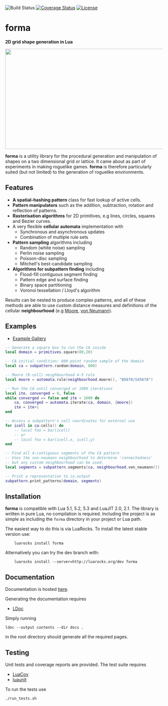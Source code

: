 ![Build Status](https://github.com/nhartland/forma/workflows/tests/badge.svg)
[![Coverage Status](https://coveralls.io/repos/github/nhartland/forma/badge.svg?branch=master)](https://coveralls.io/github/nhartland/forma?branch=master)
[![License](https://img.shields.io/badge/license-MIT-blue.svg)](https://opensource.org/licenses/MIT)

forma
=====

__2D grid shape generation in Lua__ 

<p align="center">
  <img width="650" height="320" src="https://i.imgur.com/si0FhKN.png">
</p>

**forma** is a utility library for the procedural generation and manipulation of
shapes on a two dimensional grid or lattice. It came about as part of
experiments in making roguelike games. **forma** is therefore particularly
suited (but not limited) to the generation of roguelike environments.


## Features

- **A spatial-hashing pattern** class for fast lookup of active cells.
- **Pattern manipulators** such as the addition, subtraction, rotation and reflection of patterns.
- **Rasterisation algorithms** for 2D primitives, e.g lines, circles, squares and Bezier curves.
- A very flexible **cellular automata** implementation with
    - Synchronous and asynchronous updates
    - Combination of multiple rule sets
- **Pattern sampling** algorithms including
    - Random (white noise) sampling
    - Perlin noise sampling
    - Poisson-disc sampling
    - Mitchell's best-candidate sampling
- **Algorithms for subpattern finding** including
    - Flood-fill contiguous segment finding
    - Pattern edge and surface finding
    - Binary space partitioning
    - Voronoi tessellation / Lloyd's algorithm

Results can be nested to produce complex patterns, and all of these methods are
able to use custom distance measures and definitions of the cellular
**neighbourhood** (e.g
[Moore](https://en.wikipedia.org/wiki/Moore_neighborhood), [von
Neumann](https://en.wikipedia.org/wiki/Von_Neumann_neighborhood)).

## Examples
* [Example Gallery](examples/)
```lua
-- Generate a square box to run the CA inside
local domain = primitives.square(80,20)

-- CA initial condition: 800-point random sample of the domain
local ca = subpattern.random(domain, 800)

-- Moore (8-cell) neighbourhood 4-5 rule
local moore = automata.rule(neighbourhood.moore(), "B5678/S45678")

-- Run the CA until converged or 1000 iterations
local ite, converged = 0, false
while converged == false and ite < 1000 do
    ca, converged = automata.iterate(ca, domain, {moore})
    ite = ite+1
end

-- Access a subpattern's cell coordinates for external use
for icell in ca:cells() do
    -- local foo = bar(icell)
    -- or
    -- local foo = bar(icell.x, icell.y)
end

-- Find all 4-contiguous segments of the CA pattern
-- Uses the von-neumann neighbourhood to determine 'connectedness'
-- but any custom neighbourhood can be used.
local segments = subpattern.segments(ca, neighbourhood.von_neumann())

-- Print a representation to io.output
subpattern.print_patterns(domain, segments)
```

## Installation

**forma** is compatible with Lua 5.1, 5.2, 5.3 and LuaJIT 2.0, 2.1. The library
is written in pure Lua, no compilation is required. Including the project is as
simple as including the `forma` directory in your project or Lua path.

The easiest way to do this is via LuaRocks. To install the latest stable version
use:

```Shell
    luarocks install forma
```

Alternatively you can try the dev branch with:

```Shell
    luarocks install --server=http://luarocks.org/dev forma
```

## Documentation

Documentation is hosted [here](https://nhartland.github.io/forma/).

Generating the documentation requires
 - [LDoc](https://github.com/stevedonovan/LDoc)

Simply running 

    ldoc --output contents --dir docs .

in the root directory should generate all the required pages.

## Testing

Unit tests and coverage reports are provided. The test suite requires
 - [LuaCov](https://keplerproject.github.io/luacov/)
 - [luaunit](https://github.com/bluebird75/luaunit)

To run the tests use

    ./run_tests.sh

